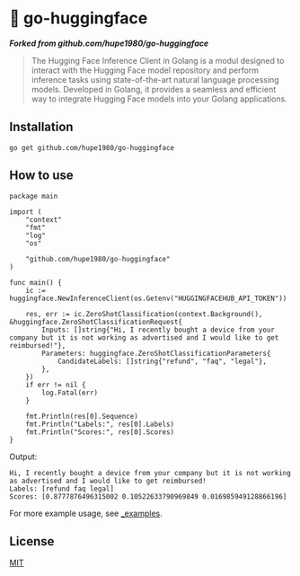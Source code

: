 # 🤗 go-huggingface


_**Forked from github.com/hupe1980/go-huggingface**_


> The Hugging Face Inference Client in Golang is a modul designed to interact with the Hugging Face model repository and perform inference tasks using state-of-the-art natural language processing models. Developed in Golang, it provides a seamless and efficient way to integrate Hugging Face models into your Golang applications.

## Installation
```
go get github.com/hupe1980/go-huggingface
```

## How to use
```golang
package main

import (
	"context"
	"fmt"
	"log"
	"os"

	"github.com/hupe1980/go-huggingface"
)

func main() {
	ic := huggingface.NewInferenceClient(os.Getenv("HUGGINGFACEHUB_API_TOKEN"))

	res, err := ic.ZeroShotClassification(context.Background(), &huggingface.ZeroShotClassificationRequest{
		Inputs: []string{"Hi, I recently bought a device from your company but it is not working as advertised and I would like to get reimbursed!"},
		Parameters: huggingface.ZeroShotClassificationParameters{
			CandidateLabels: []string{"refund", "faq", "legal"},
		},
	})
	if err != nil {
		log.Fatal(err)
	}

	fmt.Println(res[0].Sequence)
	fmt.Println("Labels:", res[0].Labels)
	fmt.Println("Scores:", res[0].Scores)
}
```
Output:
```text
Hi, I recently bought a device from your company but it is not working as advertised and I would like to get reimbursed!
Labels: [refund faq legal]
Scores: [0.8777876496315002 0.10522633790969849 0.016985949128866196]
```

For more example usage, see [_examples](./_examples).

## License
[MIT](LICENCE)
